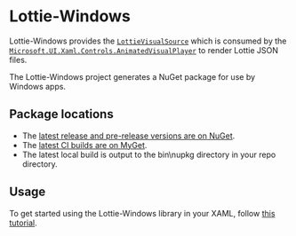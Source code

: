 # Lottie-Windows
Lottie-Windows provides the [`LottieVisualSource`](https://docs.microsoft.com/dotnet/api/microsoft.toolkit.uwp.ui.lottie.lottievisualsource) which is consumed by the [`Microsoft.UI.Xaml.Controls.AnimatedVisualPlayer`](https://docs.microsoft.com/uwp/api/microsoft.ui.xaml.controls.animatedvisualplayer) to render Lottie JSON files.

The Lottie-Windows project generates a NuGet package for use by Windows apps.

## Package locations
* The [latest release and pre-release versions are on NuGet](https://www.nuget.org/packages/Microsoft.Toolkit.Uwp.UI.Lottie).
* The [latest CI builds are on MyGet](https://dotnet.myget.org/feed/uwpcommunitytoolkit/package/nuget/Microsoft.Toolkit.Uwp.UI.Lottie).
* The latest local build is output to the bin\nupkg directory in your repo directory.

## Usage

To get started using the Lottie-Windows library in your XAML, follow [this tutorial](https://docs.microsoft.com/windows/communitytoolkit/animations/lottie-scenarios/getting_started_json).
